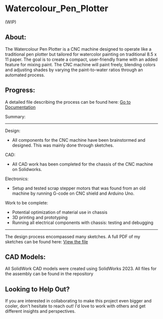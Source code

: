 # Watercolour_Pen_Plotter
(WIP)


## About:
The Watercolour Pen Plotter is a CNC machine designed to operate like a traditional pen plotter but tailored for watercolor painting on traditional 8.5 x 11 paper. The goal is to create a compact, user-friendly frame with an added feature for mixing paint. The CNC machine will paint freely, blending colors and adjusting shades by varying the paint-to-water ratios through an automated process.

## Progress:
A detailed file describing the process can be found here: [Go to Documentation](Progress.md)

Summary: 
_________________________________________________________________________________________________________________
Design:
- All components for the CNC machine have been brainstormed and designed. This was mainly done through sketches.
  
CAD:
- All CAD work has been completed for the chassis of the CNC machine on Solidworks. 

Electronics:
- Setup and tested scrap stepper motors that was found from an old machine by running G-code on CNC shield and Arduino Uno.

Work to be complete:
- Potential optimization of material use in chassis
- 3D printing and prototyping
- Running all electrical components with chassis: testing and debugging
___________________________________________________________________________________________________________________

  The design process encompassed many sketches. A full PDF of my sketches can be found here: 
  [View the file](WCPP_Design.pdf)

## CAD Models:

All SolidWork CAD models were created using SolidWorks 2023. All files for the assembly can be found in the repository

  ## Looking to Help Out?

If you are interested in collaborating to make this project even bigger and cooler, don't hesitate to reach out! I'd love to work with others and get different insights and perspectives.

  


  


